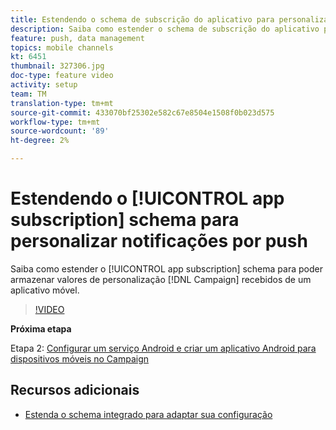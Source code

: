 ```yaml
---
title: Estendendo o schema de subscrição do aplicativo para personalizar notificações por push
description: Saiba como estender o schema de subscrição do aplicativo para poder armazenar valores de personalização que a Campanha recebe de um aplicativo móvel.
feature: push, data management
topics: mobile channels
kt: 6451
thumbnail: 327306.jpg
doc-type: feature video
activity: setup
team: TM
translation-type: tm+mt
source-git-commit: 433070bf25302e582c67e8504e1508f0b023d575
workflow-type: tm+mt
source-wordcount: '89'
ht-degree: 2%

---
```



# Estendendo o [!UICONTROL app subscription] schema para personalizar notificações por push

Saiba como estender o [!UICONTROL app subscription] schema para poder armazenar valores de personalização [!DNL Campaign] recebidos de um aplicativo móvel.

>[!VIDEO](https://video.tv.adobe.com/v/327306?quality=12)

**Próxima etapa**

Etapa 2: [Configurar um serviço Android e criar um aplicativo Android para dispositivos móveis no Campaign](/help/tutorial-getting-started-with-push-notifications-for-android/configuring-an-android-service-in-campaign.md)

## Recursos adicionais

* [Estenda o schema integrado para adaptar sua configuração](https://experienceleague.adobe.com/docs/campaign-classic/using/sending-messages/sending-push-notifications/configure-the-mobile-app/configuring-the-mobile-application-android.html#extend-subscription-schema)